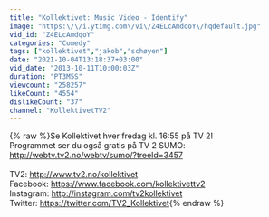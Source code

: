 ```yaml
---
title: "Kollektivet: Music Video - Identify"
image: "https:\/\/i.ytimg.com\/vi\/Z4ELcAmdqoY\/hqdefault.jpg"
vid_id: "Z4ELcAmdqoY"
categories: "Comedy"
tags: ["kollektivet","jakob","schøyen"]
date: "2021-10-04T13:18:37+03:00"
vid_date: "2013-10-11T10:00:03Z"
duration: "PT3M5S"
viewcount: "258257"
likeCount: "4554"
dislikeCount: "37"
channel: "KollektivetTV2"
---
```

{% raw %}Se Kollektivet hver fredag kl. 16:55 på TV 2!<br />Programmet ser du også gratis på TV 2 SUMO: <a rel="nofollow" target="blank" href="http://webtv.tv2.no/webtv/sumo/?treeId=3457">http://webtv.tv2.no/webtv/sumo/?treeId=3457</a><br /><br />TV2: <a rel="nofollow" target="blank" href="http://www.tv2.no/kollektivet">http://www.tv2.no/kollektivet</a><br />Facebook: <a rel="nofollow" target="blank" href="https://www.facebook.com/kollektivettv2">https://www.facebook.com/kollektivettv2</a><br />Instagram: <a rel="nofollow" target="blank" href="http://instagram.com/tv2kollektivet">http://instagram.com/tv2kollektivet</a><br />Twitter: <a rel="nofollow" target="blank" href="https://twitter.com/TV2_Kollektivet">https://twitter.com/TV2_Kollektivet</a>{% endraw %}
